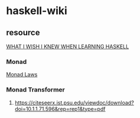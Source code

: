 # haskell-wiki

## resource

[WHAT I WISH I KNEW WHEN LEARNING HASKELL](https://smunix.github.io/dev.stephendiehl.com/hask/index.html)

### Monad
[Monad Laws](http://wiki.haskell.org/Monad_laws)

### Monad Transformer

1. https://citeseerx.ist.psu.edu/viewdoc/download?doi=10.1.1.71.596&rep=rep1&type=pdf
